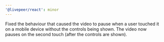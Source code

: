 ```yaml
---
'@livepeer/react': minor
---
```


Fixed the behaviour that caused the video to pause when a user touched it on a mobile device without the controls being shown. The video now pauses on the second touch (after the controls are shown).
